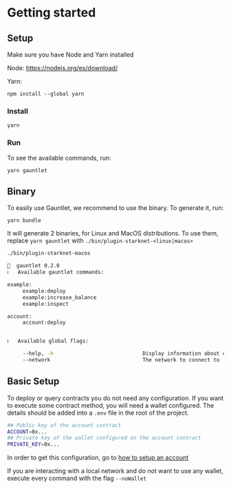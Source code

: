 # Getting started

## Setup

Make sure you have Node and Yarn installed

Node: https://nodejs.org/es/download/

Yarn:

```
npm install --global yarn
```

### Install

```
yarn
```

### Run

To see the available commands, run:

```
yarn gauntlet
```

## Binary

To easily use Gauntlet, we recommend to use the binary. To generate it, run:

```
yarn bundle
```

It will generate 2 binaries, for Linux and MacOS distributions. To use them, replace `yarn gauntlet` with `./bin/plugin-starknet-<linux|macos>`

```bash
./bin/plugin-starknet-macos

🧤  gauntlet 0.2.0
ℹ️   Available gauntlet commands:

example:
     example:deploy
     example:increase_balance
     example:inspect

account:
     account:deploy


ℹ️   Available global flags:

     --help, -h                             Display information about command usage
     --network                              The network to connect to
```

## Basic Setup

To deploy or query contracts you do not need any configuration. If you want to execute some contract method, you will need a wallet configured. The details should be added into a `.env` file in the root of the project.

```bash
## Public key of the account contract
ACCOUNT=0x...
## Private key of the wallet configured on the account contract
PRIVATE_KEY=0x...
```

In order to get this configuration, go to [how to setup an account](../../packages-ts/starknet-gauntlet-account/README.md#setup-an-account)

If you are interacting with a local network and do not want to use any wallet, execute every command with the flag `--noWallet`
